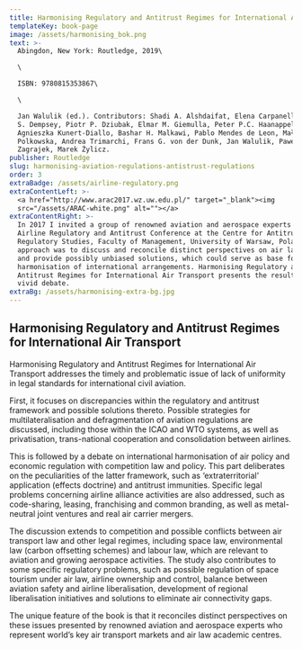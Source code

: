 ```yaml
---
title: Harmonising Regulatory and Antitrust Regimes for International Air Transport
templateKey: book-page
image: /assets/harmonising_bok.png
text: >-
  Abingdon, New York: Routledge, 2019\

  \

  ISBN: 9780815353867\

  \

  Jan Walulik (ed.). Contributors: Shadi A. Alshdaifat, Elena Carpanelli, Paul
  S. Dempsey, Piotr P. Dziubak, Elmar M. Giemulla, Peter P.C. Haanappel,
  Agnieszka Kunert-Diallo, Bashar H. Malkawi, Pablo Mendes de Leon, Małgorzata
  Polkowska, Andrea Trimarchi, Frans G. von der Dunk, Jan Walulik, Paweł
  Zagrajek, Marek Żylicz.
publisher: Routledge
slug: harmonising-aviation-regulations-antistrust-regulations
order: 3
extraBadge: /assets/airline-regulatory.png
extraContentLeft: >-
  <a href="http://www.arac2017.wz.uw.edu.pl/" target="_blank"><img
  src="/assets/ARAC-white.png" alt=""></a>
extraContentRight: >-
  In 2017 I invited a group of renowned aviation and aerospace experts to the
  Airline Regulatory and Antitrust Conference at the Centre for Antitrust and
  Regulatory Studies, Faculty of Management, University of Warsaw, Poland. Our
  approach was to discuss and reconcile distinct perspectives on air law issues
  and provide possibly unbiased solutions, which could serve as base for future
  harmonisation of international arrangements. Harmonising Regulatory and
  Antitrust Regimes for International Air Transport presents the results of this
  vivid debate.
extraBg: /assets/harmonising-extra-bg.jpg
---
```


## Harmonising Regulatory and Antitrust Regimes for International Air Transport

Harmonising Regulatory and Antitrust Regimes for International Air Transport addresses the timely and problematic issue of lack of uniformity in legal standards for international civil aviation.

First, it focuses on discrepancies within the regulatory and antitrust framework and possible solutions thereto. Possible strategies for multilateralisation and defragmentation of aviation regulations are discussed, including those within the ICAO and WTO systems, as well as privatisation, trans-national cooperation and consolidation between airlines.

This is followed by a debate on international harmonisation of air policy and economic regulation with competition law and policy. This part deliberates on the peculiarities of the latter framework, such as ‘extraterritorial’ application (effects doctrine) and antitrust immunities. Specific legal problems concerning airline alliance activities are also addressed, such as code-sharing, leasing, franchising and common branding, as well as metal-neutral joint ventures and real air carrier mergers. 

The discussion extends to competition and possible conflicts between air transport law and other legal regimes, including space law, environmental law (carbon offsetting schemes) and labour law, which are relevant to aviation and growing aerospace activities. The study also contributes to some specific regulatory problems, such as possible regulation of space tourism under air law, airline ownership and control, balance between aviation safety and airline liberalisation, development of regional liberalisation initiatives and solutions to eliminate air connectivity gaps.

The unique feature of the book is that it reconciles distinct perspectives on these issues presented by renowned aviation and aerospace experts who represent world’s key air transport markets and air law academic centres.
